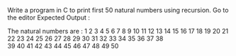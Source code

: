 Write a program in C to print first 50 natural numbers using recursion. Go to the editor
Expected Output :

 The natural numbers are : 1  2  3
  4  5  6  7  8  9  10  11  12  13
  14  15  16  17  18  19  20  21  
22  23  24  25  26  27  28  29  30
  31  32  33  34  35  36  37  38  
39  40  41  42  43  44  45  46  47
  48  49  50 

